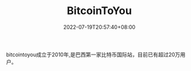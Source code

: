 ﻿---
weight: 
title: "BitcoinToYou"
description: "bitcointoyou成立于2010年,是巴西第一家比特币国际站，目前已有超过20万用户"
date: 2022-07-19T20:57:40+08:00
lastmod: 2022-07-19T11:12:40+08:00
draft: false
authors: ["Cindy"]
featuredImage: "bitcointoyou.jpg"
link: "https://www.bitcointoyou.com/"
tags: ["交易所","BitcoinToYou"]
categories: ["navigation"]
navigation: ["交易所"]
lightgallery: true
toc: true
pinned: false
recommend: false
recommend1: false
---
bitcointoyou成立于2010年,是巴西第一家比特币国际站，目前已有超过20万用户。
